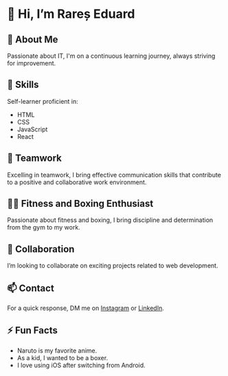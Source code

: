 # 👋 Hi, I’m Rareș Eduard

## 👀 About Me
Passionate about IT, I'm on a continuous learning journey, always striving for improvement.

## 🌱 Skills
Self-learner proficient in:
- HTML
- CSS
- JavaScript
- React

## 🤝 Teamwork
Excelling in teamwork, I bring effective communication skills that contribute to a positive and collaborative work environment.

## 🏋️‍♂️ Fitness and Boxing Enthusiast
Passionate about fitness and boxing, I bring discipline and determination from the gym to my work.

## 💞 Collaboration
I’m looking to collaborate on exciting projects related to web development.

## 📫 Contact
For a quick response, DM me on [Instagram](https://www.instagram.com/rareseduard.77/) or [LinkedIn](https://www.linkedin.com/in/rares-eduard-b23b85241/).

## ⚡ Fun Facts
- Naruto is my favorite anime.
- As a kid, I wanted to be a boxer.
- I love using iOS after switching from Android.


